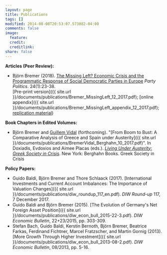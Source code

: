 ```yaml
---
layout: page
title: Publications
tags: []
modified: 2014-08-08T20:53:07.573882-04:00
comments: false
image:
  feature:
  credit:
  creditlink: 
share: false
---
```


**Articles (Peer Review):**

* Björn Bremer (2018). [The Missing Left? Economic Crisis and the Programmatic Response of Social Democratic Parties in Europe](http://journals.sagepub.com/doi/abs/10.1177/1354068817740745) *Party Politics*. 24(1):23-38. <br/>
[Pre-print version]({{ site.url }}/documents/publications/Bremer_MissingLeft_12_2017.pdf); [online appendix]({{ site.url }}/documents/publications/Bremer_MissingLeft_appendix_12_2017.pdf); [replication material](https://dataverse.harvard.edu/dataset.xhtml?persistentId=doi:10.7910/DVN/LBO6KC))

**Book Chapters in Edited Volumes:**

* Björn Bremer and [Guillem Vidal](http://guillemvidal.eu/) (forthcoming). "[From Boom to Bust: A Comparative Analysis of Greece and Spain under Austerity]({{ site.url }}/documents/publications/BremerVidal_Berghahn_10_2017.pdf)". In Doxiadis, Evdoxios and Aimee Placas (eds.). *[Living Under Austerity: Greek Society in Crisis](http://www.berghahnbooks.com/title/DoxiadisLiving)*. New York: Berghahn Books.
Greek Society in Crisis

**Policy Papers:**

* Guido Baldi, Björn Bremer and Thore Schlaack (2017). [International Investments and Current Account Imbalances: The Importance of Valuation Changes]({{ site.url }}/documents/publications/diw_roundup_117_en.pdf). *DIW Round-up* 117, 7 December 2017. 
* Guido Baldi and Björn Bremer (2015). [The Evolution of Germany's Net Foreign Asset Position]({{ site.url }}/documents/publications/diw_econ_bull_2015-22-3.pdf). *DIW Economic Bulletin*, 22+23/2015, pp. 303-309.
* Stefan Bach, Guido Baldi, Kerstin Bernoth, Björn Bremer, Beatrice Farkas, Ferdinand Fichtner, Marcel Fratzscher, and Martin Gornig (2013). [More Growth Through Higher Investment]({{ site.url }}/documents/publications/diw_econ_bull_2013-08-2.pdf). *DIW Economic Bulletin*, 08/2013, pp. 5-16.